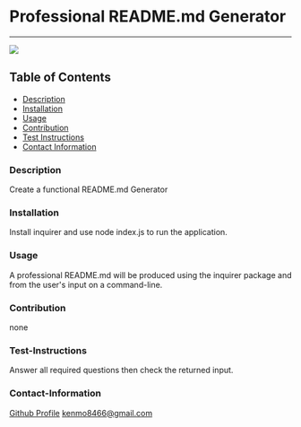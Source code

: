 # Professional README.md Generator
----
<a href="https://img.shields.io/badge/License-None,Apache2.0,GNU Public v3.0,MIT,Boost Software 1.0,Creative Commons Zero v1.0 Universal,Eclipse Public 2.0,GNU Affero General Public v3.0,GNU General Public v2.0,GNU Lesser General Public v2.1,Mozilla Public 2.0,the Unilicense-brightgreen"><img src="https://img.shields.io/badge/License-None-brightgreen"></a>
## Table of Contents
- [Description](#description)
- [Installation](#installation)
- [Usage](#usage)
- [Contribution](#contribution)
- [Test Instructions](#test-instructions)
- [Contact Information](#contact-information)
### Description
Create a functional README.md Generator
### Installation
Install inquirer and use node index.js to run the application.
### Usage
A professional README.md will be produced using the inquirer package and from the user's input on a command-line.
### Contribution
none
### Test-Instructions
Answer all required questions then check the returned input.
### Contact-Information
[Github Profile](https://github.com/kbentley7)
kenmo8466@gmail.com
